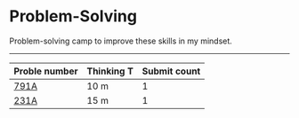 # Problem-Solving

Problem-solving camp to improve these skills in my mindset.

<hr/>

| Proble number| Thinking T| Submit count|
|--------------|-----------|-------------|
| [791A](https://codeforces.com/contest/791/submission/126917176) | 10 m | 1 |
| [231A](https://codeforces.com/contest/231/submission/126917628) | 15 m | 1 |
